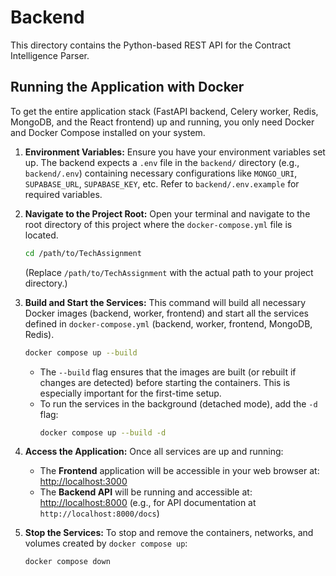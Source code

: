 # Backend

This directory contains the Python-based REST API for the Contract Intelligence Parser.

## Running the Application with Docker

To get the entire application stack (FastAPI backend, Celery worker, Redis, MongoDB, and the React frontend) up and running, you only need Docker and Docker Compose installed on your system.

1.  **Environment Variables:**
    Ensure you have your environment variables set up. The backend expects a `.env` file in the `backend/` directory (e.g., `backend/.env`) containing necessary configurations like `MONGO_URI`, `SUPABASE_URL`, `SUPABASE_KEY`, etc. Refer to `backend/.env.example` for required variables.

2.  **Navigate to the Project Root:**
    Open your terminal and navigate to the root directory of this project where the `docker-compose.yml` file is located.

    ```bash
    cd /path/to/TechAssignment
    ```
    (Replace `/path/to/TechAssignment` with the actual path to your project directory.)

3.  **Build and Start the Services:**
    This command will build all necessary Docker images (backend, worker, frontend) and start all the services defined in `docker-compose.yml` (backend, worker, frontend, MongoDB, Redis).

    ```bash
    docker compose up --build
    ```

    *   The `--build` flag ensures that the images are built (or rebuilt if changes are detected) before starting the containers. This is especially important for the first-time setup.
    *   To run the services in the background (detached mode), add the `-d` flag:
        ```bash
        docker compose up --build -d
        ```

4.  **Access the Application:**
    Once all services are up and running:
    *   The **Frontend** application will be accessible in your web browser at:
        [http://localhost:3000](http://localhost:3000)
    *   The **Backend API** will be running and accessible at:
        [http://localhost:8000](http://localhost:8000) (e.g., for API documentation at `http://localhost:8000/docs`)

5.  **Stop the Services:**
    To stop and remove the containers, networks, and volumes created by `docker compose up`:

    ```bash
    docker compose down
    ```